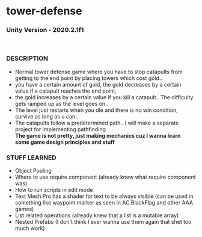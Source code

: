 # tower-defense
### Unity Version - 2020.2.1f1
<br>

### DESCRIPTION
- Normal tower defense game where you have to stop catapults from getting to the end point by placing towers which cost gold..<br>
- you have a certain amount of gold, the gold decreases by a certain value if a catapult reaches the end point,<br>
- the gold increases by a certain value if you kill a catapult.. The difficulty gets ramped up as the level goes on..
- The level just restarts when you die and there is no win condition, survive as long as u can.. 
- The catapults follow a predetermined path.. I will make a separate project for implementing pathfinding
<br> <b> The game is not pretty, just making mechanics cuz I wanna learn some game design principles and stuff</b>


### STUFF LEARNED
- Object Pooling
- Where to use require component (already knew what require component was)
- How to run scripts in edit mode
- Text Mesh Pro has a shader for text to be always visible (can be used in something like waypoint marker as seen in AC BlackFlag and other AAA games)
- List related operations (already knew that a list is a mutable array)
- Nested Prefabs (I don't think I ever wanna use them again that shet too much work)
